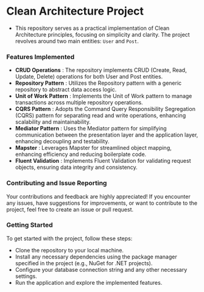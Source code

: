 # Clean Architecture Project 
- This repository serves as a practical implementation of Clean Architecture principles, focusing on simplicity and clarity. The project revolves around two main entities: `User` and `Post`.

### Features Implemented
- **CRUD Operations** : The repository implements CRUD (Create, Read, Update, Delete) operations for both User and Post entities.
- **Repository Pattern** : Utilizes the Repository pattern with a generic repository to abstract data access logic.
- **Unit of Work Pattern** : Implements the Unit of Work pattern to manage transactions across multiple repository operations.
- **CQRS Pattern** : Adopts the Command Query Responsibility Segregation (CQRS) pattern for separating read and write operations, enhancing scalability and maintainability.
- **Mediator Pattern** : Uses the Mediator pattern for simplifying communication between the presentation layer and the application layer, enhancing decoupling and testability.
- **Mapster** : Leverages Mapster for streamlined object mapping, enhancing efficiency and reducing boilerplate code.
- **Fluent Validation** : Implements Fluent Validation for validating request objects, ensuring data integrity and consistency.

### Contributing and Issue Reporting
Your contributions and feedback are highly appreciated! If you encounter any issues, have suggestions for improvements, or want to contribute to the project, feel free to create an issue or pull request.

### Getting Started
To get started with the project, follow these steps:

- Clone the repository to your local machine.
- Install any necessary dependencies using the package manager specified in the project (e.g., NuGet for .NET projects).
- Configure your database connection string and any other necessary settings.
- Run the application and explore the implemented features.
